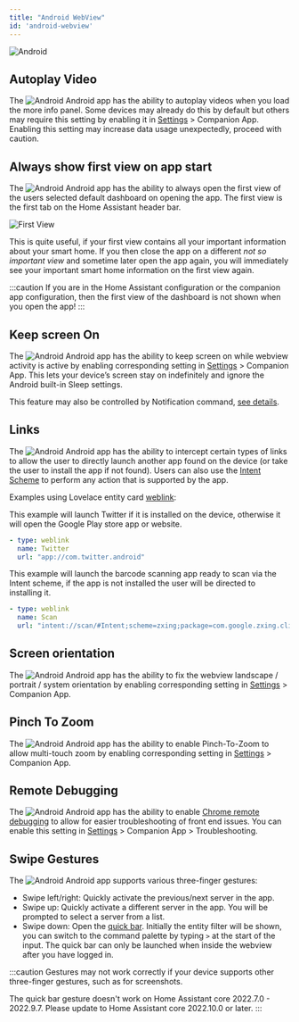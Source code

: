```yaml
---
title: "Android WebView"
id: 'android-webview'
---
```



![Android](/assets/android.svg)

## Autoplay Video
The ![Android](/assets/android.svg) Android app has the ability to autoplay videos when you load the more info panel. Some devices may already do this by default but others may require this setting by enabling it in [Settings](https://my.home-assistant.io/redirect/config/) > Companion App. Enabling this setting may increase data usage unexpectedly, proceed with caution.

## Always show first view on app start
The ![Android](/assets/android.svg) Android app has the ability to always open the first view of the users selected default dashboard on opening the app. The first view is the first tab on the Home Assistant header bar.

![First View](/assets/ha_first_view.png)

This is quite useful, if your first view contains all your important information about your smart home. If you then close the app on a different *not so important view* and sometime later open the app again, you will immediately see your important smart home information on the first view again.

:::caution
If you are in the Home Assistant configuration or the companion app configuration, then the first view of the dashboard is not shown when you open the app!
:::

## Keep screen On
The ![Android](/assets/android.svg) Android app has the ability to keep screen on while webview activity is active by enabling corresponding setting in [Settings](https://my.home-assistant.io/redirect/config/) > Companion App. This lets your device’s screen stay on indefinitely and ignore the Android built-in Sleep settings.

This feature may also be controlled by Notification command, [see details](https://companion.home-assistant.io/docs/notifications/notification-commands#screen-on).

## Links

The ![Android](/assets/android.svg) Android app has the ability to intercept certain types of links to allow the user to directly launch another app found on the device (or take the user to install the app if not found). Users can also use the [Intent Scheme](https://developer.chrome.com/docs/multidevice/android/intents/#syntax) to perform any action that is supported by the app.

Examples using Lovelace entity card [weblink](https://www.home-assistant.io/dashboards/entities/#weblink):

This example will launch Twitter if it is installed on the device, otherwise it will open the Google Play store app or website.
```yaml
- type: weblink
  name: Twitter
  url: "app://com.twitter.android"
```

This example will launch the barcode scanning app ready to scan via the Intent scheme, if the app is not installed the user will be directed to installing it.
```yaml
- type: weblink
  name: Scan
  url: "intent://scan/#Intent;scheme=zxing;package=com.google.zxing.client.android;end"
```

## Screen orientation
The ![Android](/assets/android.svg) Android app has the ability to fix the webview landscape / portrait / system orientation by enabling corresponding setting in [Settings](https://my.home-assistant.io/redirect/config/) > Companion App.

## Pinch To Zoom
The ![Android](/assets/android.svg) Android app has the ability to enable Pinch-To-Zoom to allow multi-touch zoom by enabling corresponding setting in [Settings](https://my.home-assistant.io/redirect/config/) > Companion App. 

## Remote Debugging
The ![Android](/assets/android.svg) Android app has the ability to enable [Chrome remote debugging](https://developer.chrome.com/docs/devtools/remote-debugging/) to allow for easier troubleshooting of front end issues. You can enable this setting in [Settings](https://my.home-assistant.io/redirect/config/) > Companion App > Troubleshooting.

## Swipe Gestures

The ![Android](/assets/android.svg) Android app supports various three-finger gestures:

 - Swipe left/right: Quickly activate the previous/next server in the app.
 - Swipe up: Quickly activate a different server in the app. You will be prompted to select a server from a list.
 - Swipe down: Open the [quick bar](https://www.home-assistant.io/docs/tools/quick-bar/). Initially the entity filter will be shown, you can switch to the command palette by typing `>` at the start of the input. The quick bar can only be launched when inside the webview after you have logged in.

:::caution
Gestures may not work correctly if your device supports other three-finger gestures, such as for screenshots.

The quick bar gesture doesn't work on Home Assistant core 2022.7.0 - 2022.9.7. Please update to Home Assistant core 2022.10.0 or later.
:::
